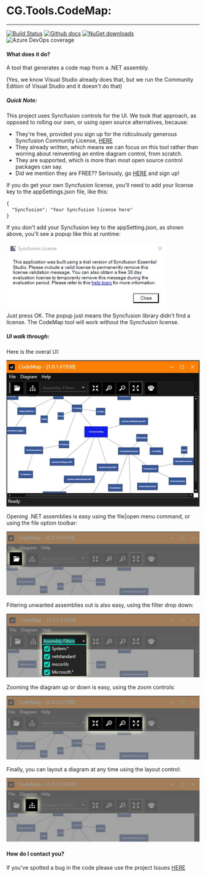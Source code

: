 # CG.Tools.CodeMap: 
---
[![Build Status](https://dev.azure.com/codegator/CG.Tools.CodeMap/_apis/build/status/CodeGator.CG.Tools.CodeMap?branchName=main)](https://dev.azure.com/codegator/CG.Tools.CodeMap/_build/latest?definitionId=21&branchName=main)
[![Github docs](https://img.shields.io/static/v1?label=Documentation&message=online&color=blue)](https://codegator.github.io/CG.Tools.CodeMap/index.html)
[![NuGet downloads](https://img.shields.io/nuget/dt/CG.Tools.CodeMap.svg?style=flat)](https://nuget.org/packages/CG.Tools.CodeMap)
![Azure DevOps coverage](https://img.shields.io/azure-devops/coverage/codegator/CG.Tools.CodeMap/21)

#### What does it do?
A tool that generates a code map from a .NET assembly.

(Yes, we know Visual Studio already does that, but we run the Community Edition of Visual Studio and it doesn't do that)

##### Quick Note:
This project uses Syncfusion controls for the UI. We took that approach, as opposed to rolling our own, or using open source alternatives, because:

* They're free, provided you sign up for the ridiculously generous Syncfusion Community License, [HERE](https://www.syncfusion.com/products/communitylicense)
* They already written, which means we can focus on this tool rather than worring about reinventing an entire diagram control, from scratch.
* They are supported, which is more than most open source control packages can say.
* Did we mention they are FREE?? Seriously, go [HERE](https://www.syncfusion.com/products/communitylicense) and sign up!

If you do get your own Syncfusion license, you'll need to add your license key to the appSettings.json file, like this:

```
{
  "Syncfusion": "Your Syncfusion license here"
}
```

If you don't add your Syncfusion key to the appSetting.json, as shown above, you'll see a popup like this at runtime:

![The main UI](https://github.com/CodeGator/CG.Tools.CodeMap/blob/main/images/syncfusion.jpg)

Just press OK. The popup just means the Syncfusion library didn't find a license. The CodeMap tool will work without the Syncfusion license.


##### UI walk through:
Here is the overal UI:

![The main UI](https://github.com/CodeGator/CG.Tools.CodeMap/blob/main/images/mainUI.jpg)

Opening .NET assemblies is easy using the file|open menu command, or using the file option toolbar:

![File Open](https://github.com/CodeGator/CG.Tools.CodeMap/blob/main/images/open.jpg)

Filtering unwanted assemblies out is also easy, using the filter drop down:

![File Open](https://github.com/CodeGator/CG.Tools.CodeMap/blob/main/images/filters.jpg)

Zooming the diagram up or down is easy, using the zoom controls:

![File Open](https://github.com/CodeGator/CG.Tools.CodeMap/blob/main/images/zoom.jpg)

Finally, you can layout a diagram at any time using the layout control:

![File Open](https://github.com/CodeGator/CG.Tools.CodeMap/blob/main/images/layout.jpg)


#### How do I contact you?
If you've spotted a bug in the code please use the project Issues [HERE](https://github.com/CodeGator/CG.Tools.CodeMap/issues)

